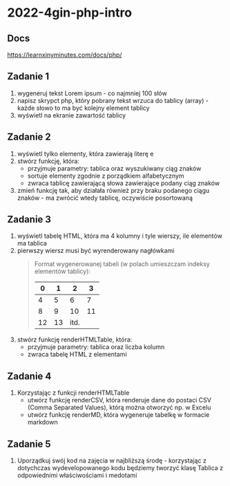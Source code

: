 # 2022-4gin-php-intro

## Docs

https://learnxinyminutes.com/docs/php/

## Zadanie 1

1. wygeneruj tekst Lorem ipsum - co najmniej 100 słów
1. napisz skrypct php, który pobrany tekst wrzuca do tablicy (array) - każde słowo to ma być kolejny element tablicy
1. wyświetl na ekranie zawartość tablicy


## Zadanie 2

1. wyświetl tylko elementy, która zawierają literę e
1. stwórz funkcję, która: 
    - przyjmuje parametry: tablica oraz wyszukiwany ciąg znaków
    - sortuje elementy zgodnie z porządkiem alfabetycznym
    - zwraca tablicę zawierającą słowa zawierające podany ciąg znaków
1. zmień funkcję tak, aby działała również przy braku podanego ciągu znaków - ma zwrócić wtedy tablicę, oczywiście posortowaną

## Zadanie 3

1. wyświetl tabelę HTML, która ma 4 kolumny i tyle wierszy, ile elementów ma tablica
1. pierwszy wiersz musi być wyrenderowany nagłówkami
    >Format wygenerowanej tabeli (w polach umieszczam indeksy elementów tablicy):
    >
    >| 0 | 1 | 2 | 3 |
    >|---|---|---|----|
    >| 4 | 5 | 6 | 7 |
    >| 8 | 9 | 10 | 11 |
    >| 12 | 13 | itd. |  |
1. stwórz funkcję renderHTMLTable, która:
    - przyjmuje parametry: tablica oraz liczba kolumn
    - zwraca tabelę HTML z elementami

## Zadanie 4

1. Korzystając z funkcji renderHTMLTable
    - utwórz funkcję renderCSV, która renderuje dane do postaci CSV (Comma Separated Values), którą można otworzyć np. w Excelu
    - utwórz funkcję renderMD, która wygeneruje tabelkę w formacie markdown
    
## Zadanie 5

1. Uporządkuj swój kod na zajęcia w najbliższą środę - korzystając z dotychczas wydevelopowanego kodu będziemy tworzyć klasę Tablica z odpowiednimi właściwościami i medotami